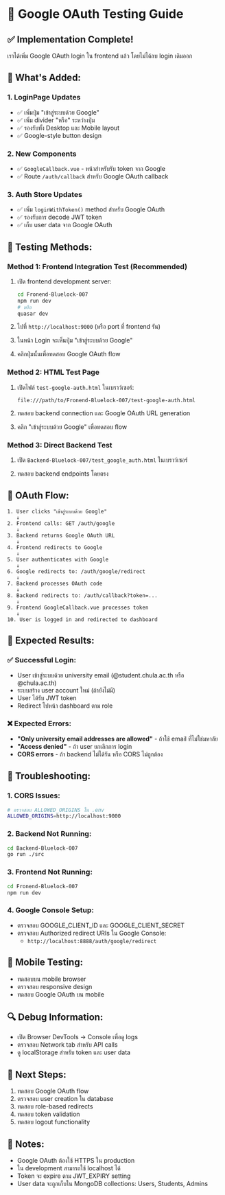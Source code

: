 # 🔐 Google OAuth Testing Guide

## ✅ **Implementation Complete!**

เราได้เพิ่ม Google OAuth login ใน frontend แล้ว โดยไม่ได้ลบ login เดิมออก

## 🎯 **What's Added:**

### **1. LoginPage Updates**
- ✅ เพิ่มปุ่ม "เข้าสู่ระบบด้วย Google" 
- ✅ เพิ่ม divider "หรือ" ระหว่างปุ่ม
- ✅ รองรับทั้ง Desktop และ Mobile layout
- ✅ Google-style button design

### **2. New Components**
- ✅ `GoogleCallback.vue` - หน้าสำหรับรับ token จาก Google
- ✅ Route `/auth/callback` สำหรับ Google OAuth callback

### **3. Auth Store Updates**
- ✅ เพิ่ม `loginWithToken()` method สำหรับ Google OAuth
- ✅ รองรับการ decode JWT token
- ✅ เก็บ user data จาก Google OAuth

## 🧪 **Testing Methods:**

### **Method 1: Frontend Integration Test (Recommended)**
1. เปิด frontend development server:
   ```bash
   cd Fronend-Bluelock-007
   npm run dev
   # หรือ
   quasar dev
   ```

2. ไปที่ `http://localhost:9000` (หรือ port ที่ frontend รัน)

3. ในหน้า Login จะเห็นปุ่ม "เข้าสู่ระบบด้วย Google"

4. คลิกปุ่มนั้นเพื่อทดสอบ Google OAuth flow

### **Method 2: HTML Test Page**
1. เปิดไฟล์ `test-google-auth.html` ในเบราว์เซอร์:
   ```
   file:///path/to/Fronend-Bluelock-007/test-google-auth.html
   ```

2. ทดสอบ backend connection และ Google OAuth URL generation

3. คลิก "เข้าสู่ระบบด้วย Google" เพื่อทดสอบ flow

### **Method 3: Direct Backend Test**
1. เปิด `Backend-Bluelock-007/test_google_auth.html` ในเบราว์เซอร์

2. ทดสอบ backend endpoints โดยตรง

## 🔄 **OAuth Flow:**

```
1. User clicks "เข้าสู่ระบบด้วย Google"
   ↓
2. Frontend calls: GET /auth/google
   ↓
3. Backend returns Google OAuth URL
   ↓
4. Frontend redirects to Google
   ↓
5. User authenticates with Google
   ↓
6. Google redirects to: /auth/google/redirect
   ↓
7. Backend processes OAuth code
   ↓
8. Backend redirects to: /auth/callback?token=...
   ↓
9. Frontend GoogleCallback.vue processes token
   ↓
10. User is logged in and redirected to dashboard
```

## 🎯 **Expected Results:**

### **✅ Successful Login:**
- User เข้าสู่ระบบด้วย university email (@student.chula.ac.th หรือ @chula.ac.th)
- ระบบสร้าง user account ใหม่ (ถ้ายังไม่มี)
- User ได้รับ JWT token
- Redirect ไปหน้า dashboard ตาม role

### **❌ Expected Errors:**
- **"Only university email addresses are allowed"** - ถ้าใช้ email ที่ไม่ใช่มหาลัย
- **"Access denied"** - ถ้า user ยกเลิกการ login
- **CORS errors** - ถ้า backend ไม่ได้รัน หรือ CORS ไม่ถูกต้อง

## 🔧 **Troubleshooting:**

### **1. CORS Issues:**
```bash
# ตรวจสอบ ALLOWED_ORIGINS ใน .env
ALLOWED_ORIGINS=http://localhost:9000
```

### **2. Backend Not Running:**
```bash
cd Backend-Bluelock-007
go run ./src
```

### **3. Frontend Not Running:**
```bash
cd Fronend-Bluelock-007
npm run dev
```

### **4. Google Console Setup:**
- ตรวจสอบ GOOGLE_CLIENT_ID และ GOOGLE_CLIENT_SECRET
- ตรวจสอบ Authorized redirect URIs ใน Google Console:
  - `http://localhost:8888/auth/google/redirect`

## 📱 **Mobile Testing:**
- ทดสอบบน mobile browser
- ตรวจสอบ responsive design
- ทดสอบ Google OAuth บน mobile

## 🔍 **Debug Information:**
- เปิด Browser DevTools → Console เพื่อดู logs
- ตรวจสอบ Network tab สำหรับ API calls
- ดู localStorage สำหรับ token และ user data

## 🚀 **Next Steps:**
1. ทดสอบ Google OAuth flow
2. ตรวจสอบ user creation ใน database
3. ทดสอบ role-based redirects
4. ทดสอบ token validation
5. ทดสอบ logout functionality

## 📝 **Notes:**
- Google OAuth ต้องใช้ HTTPS ใน production
- ใน development สามารถใช้ localhost ได้
- Token จะ expire ตาม JWT_EXPIRY setting
- User data จะถูกเก็บใน MongoDB collections: Users, Students, Admins